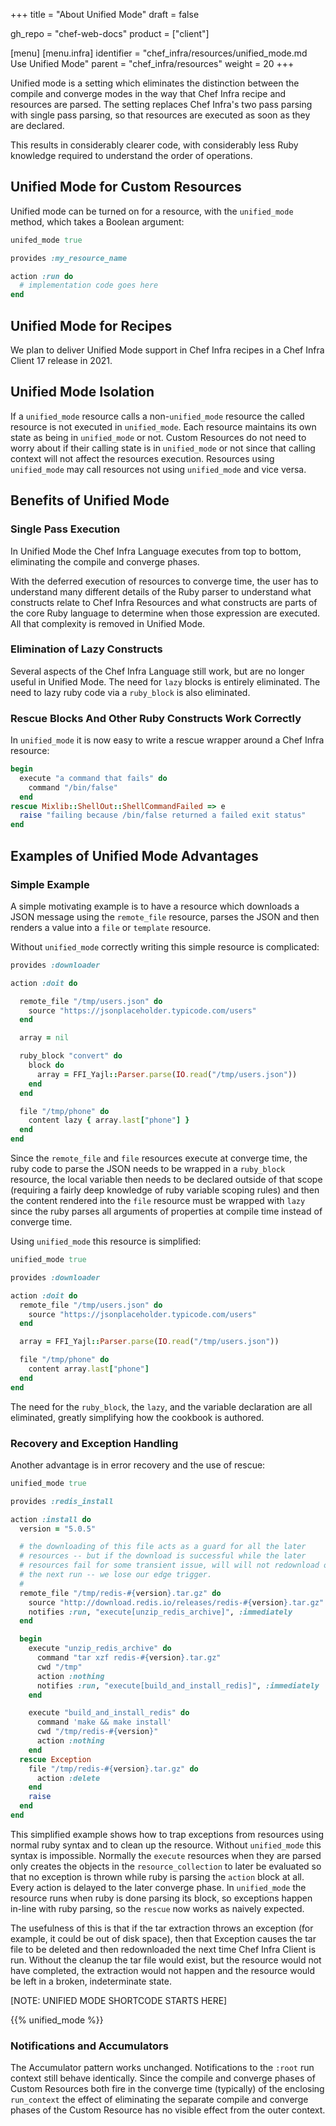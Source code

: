 +++
title = "About Unified Mode"
draft = false

gh_repo = "chef-web-docs"
product = ["client"]

[menu]
  [menu.infra]
    identifier = "chef_infra/resources/unified_mode.md Use Unified Mode"
    parent = "chef_infra/resources"
    weight = 20
+++


Unified mode is a setting which eliminates the distinction between the compile and converge modes in the way that Chef Infra recipe and resources are parsed. The setting replaces Chef Infra's two pass parsing with single pass parsing, so that resources are executed as soon as they are declared.

This results in considerably clearer code, with considerably less Ruby knowledge required to understand the order of operations.

## Unified Mode for Custom Resources

Unified mode can be turned on for a resource, with the `unified_mode` method, which takes a Boolean argument:

```ruby
unifed_mode true

provides :my_resource_name

action :run do
  # implementation code goes here
end
```

## Unified Mode for Recipes

We plan to deliver Unified Mode support in Chef Infra recipes in a Chef Infra Client 17 release in 2021.

## Unified Mode Isolation

If a `unified_mode` resource calls a non-`unified_mode` resource the called resource is not executed in `unified_mode`. Each resource maintains its own state as being in `unified_mode` or not. Custom Resources do not need to worry about if their calling state is in `unified_mode` or not since that calling context will not affect the resources execution. Resources using `unified_mode` may call resources not using `unified_mode` and vice versa.

## Benefits of Unified Mode

### Single Pass Execution

In Unified Mode the Chef Infra Language executes from top to bottom, eliminating the compile and converge phases.

With the deferred execution of resources to converge time, the user has to understand many different details of the Ruby parser to understand what constructs relate to Chef Infra Resources and what constructs are parts of the core Ruby language to determine when those expression are executed. All that complexity is removed
in Unified Mode.

### Elimination of Lazy Constructs

Several aspects of the Chef Infra Language still work, but are no longer useful in Unified Mode. The need for `lazy` blocks is entirely eliminated. The need to lazy ruby code via a `ruby_block` is also eliminated.

### Rescue Blocks And Other Ruby Constructs Work Correctly

In `unified_mode` it is now easy to write a rescue wrapper around a Chef Infra resource:

```ruby
begin
  execute "a command that fails" do
    command "/bin/false"
  end
rescue Mixlib::ShellOut::ShellCommandFailed => e
  raise "failing because /bin/false returned a failed exit status"
end
```

## Examples of Unified Mode Advantages

### Simple Example

A simple motivating example is to have a resource which downloads a JSON message using the `remote_file` resource, parses the JSON and then renders a value into a `file` or `template` resource.

Without `unified_mode` correctly writing this simple resource is complicated:

```ruby
provides :downloader

action :doit do

  remote_file "/tmp/users.json" do
    source "https://jsonplaceholder.typicode.com/users"
  end

  array = nil

  ruby_block "convert" do
    block do
      array = FFI_Yajl::Parser.parse(IO.read("/tmp/users.json"))
    end
  end

  file "/tmp/phone" do
    content lazy { array.last["phone"] }
  end
end
```

Since the `remote_file` and `file` resources execute at converge time, the ruby code to parse the JSON needs to be wrapped in a `ruby_block` resource, the local variable then needs to be declared outside of that scope (requiring a fairly deep knowledge of ruby variable scoping rules) and then the content rendered into the `file` resource must be wrapped with `lazy` since the ruby parses all arguments of properties at compile time instead of converge time.

Using `unified_mode` this resource is simplified:

```ruby
unified_mode true

provides :downloader

action :doit do
  remote_file "/tmp/users.json" do
    source "https://jsonplaceholder.typicode.com/users"
  end

  array = FFI_Yajl::Parser.parse(IO.read("/tmp/users.json"))

  file "/tmp/phone" do
    content array.last["phone"]
  end
end
```

The need for the `ruby_block`, the `lazy`, and the variable declaration are all eliminated, greatly simplifying how the cookbook is authored.

### Recovery and Exception Handling

Another advantage is in error recovery and the use of rescue:

```ruby
unified_mode true

provides :redis_install

action :install do
  version = "5.0.5"

  # the downloading of this file acts as a guard for all the later
  # resources -- but if the download is successful while the later
  # resources fail for some transient issue, will will not redownload on
  # the next run -- we lose our edge trigger.
  #
  remote_file "/tmp/redis-#{version}.tar.gz" do
    source "http://download.redis.io/releases/redis-#{version}.tar.gz"
    notifies :run, "execute[unzip_redis_archive]", :immediately
  end

  begin
    execute "unzip_redis_archive" do
      command "tar xzf redis-#{version}.tar.gz"
      cwd "/tmp"
      action :nothing
      notifies :run, "execute[build_and_install_redis]", :immediately
    end

    execute "build_and_install_redis" do
      command 'make && make install'
      cwd "/tmp/redis-#{version}"
      action :nothing
    end
  rescue Exception
    file "/tmp/redis-#{version}.tar.gz" do
      action :delete
    end
    raise
  end
end
```

This simplified example shows how to trap exceptions from resources using normal ruby syntax and to clean up the resource. Without `unified_mode` this syntax is impossible. Normally the `execute` resources when they are parsed only creates the objects in the `resource_collection` to later be evaluated so that no exception is thrown while ruby is parsing the `action` block at all. Every action is delayed to the later converge phase. In `unified_mode` the resource runs when ruby is done parsing its block, so exceptions happen in-line with ruby parsing, so the `rescue` now works as naively expected.

The usefulness of this is that if the tar extraction throws an exception (for example, it could be out of disk space), then that Exception causes the tar file to be deleted and then redownloaded the next time Chef Infra Client is run. Without the cleanup the tar file would exist, but the resource would not have completed, the extraction would not happen and the resource would be left in a broken, indeterminate state.

[NOTE: UNIFIED MODE SHORTCODE STARTS HERE]

{{% unified_mode %}}

### Notifications and Accumulators

The Accumulator pattern works unchanged. Notifications to the `:root` run context still behave identically. Since the compile and converge phases of Custom Resources both fire in the converge time (typically) of the enclosing `run_context` the effect of eliminating the separate compile and converge phases of the Custom Resource has no visible effect from the outer context.

